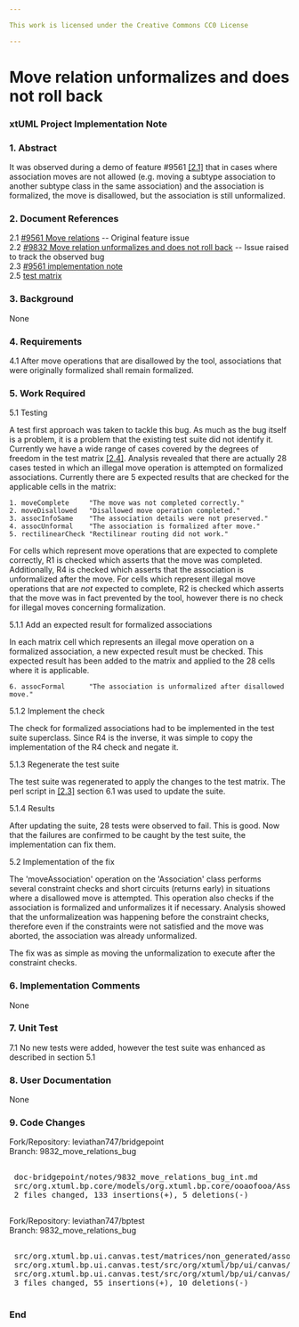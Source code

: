 ```yaml
---

This work is licensed under the Creative Commons CC0 License

---
```


# Move relation unformalizes and does not roll back
### xtUML Project Implementation Note

### 1. Abstract

It was observed during a demo of feature #9561 [[2.1]](#2.1) that in cases where
association moves are not allowed (e.g. moving a subtype association to another
subtype class in the same association) and the association is formalized, the
move is disallowed, but the association is still unformalized.

### 2. Document References

<a id="2.1"></a>2.1 [#9561 Move relations](https://support.onefact.net/issues/9561) -- Original feature issue  
<a id="2.2"></a>2.2 [#9832 Move relation unformalizes and does not roll back](https://support.onefact.net/issues/9832) -- Issue raised to track the observed bug  
<a id="2.3"></a>2.3 [#9561 implementation note](9561_move_relations/9561_move_relations_int.md)  
<a id="2.4"></a>2.5 [test matrix](https://github.com/xtuml/bptest/tree/master/src/org.xtuml.bp.ui.canvas.test/matrices/non_generated/association_move.txt)  

### 3. Background

None

### 4. Requirements

4.1 After move operations that are disallowed by the tool, associations that
were originally formalized shall remain formalized.  

### 5. Work Required

5.1 Testing

A test first approach was taken to tackle this bug. As much as the bug itself is
a problem, it is a problem that the existing test suite did not identify it.
Currently we have a wide range of cases covered by the degrees of freedom in the
test matrix [[2.4]](#2.4). Analysis revealed that there are actually 28 cases
tested in which an illegal move operation is attempted on formalized
associations. Currently there are 5 expected results that are checked for the
applicable cells in the matrix:  
```
1. moveComplete     "The move was not completed correctly."
2. moveDisallowed   "Disallowed move operation completed."
3. assocInfoSame    "The association details were not preserved."
4. assocUnformal    "The association is formalized after move."
5. rectilinearCheck "Rectilinear routing did not work."
```
For cells which represent move operations that are expected to complete
correctly, R1 is checked which asserts that the move was completed.
Additionally, R4 is checked which asserts that the association is unformalized
after the move. For cells which represent illegal move operations that are
_not_ expected to complete, R2 is checked which asserts that the move was in
fact prevented by the tool, however there is no check for illegal moves
concerning formalization.

5.1.1 Add an expected result for formalized associations

In each matrix cell which represents an illegal move operation on a formalized
association, a new expected result must be checked. This expected result has
been added to the matrix and applied to the 28 cells where it is applicable.  
```
6. assocFormal      "The association is unformalized after disallowed move."
```

5.1.2 Implement the check

The check for formalized associations had to be implemented in the test suite
superclass. Since R4 is the inverse, it was simple to copy the implementation of
the R4 check and negate it.

5.1.3 Regenerate the test suite

The test suite was regenerated to apply the changes to the test matrix. The perl
script in [[2.3]](#2.3) section 6.1 was used to update the suite.

5.1.4 Results

After updating the suite, 28 tests were observed to fail. This is good. Now that
the failures are confirmed to be caught by the test suite, the implementation
can fix them.

5.2 Implementation of the fix

The 'moveAssociation' operation on the 'Association' class performs several
constraint checks and short circuits (returns early) in situations where a
disallowed move is attempted. This operation also checks if the association is
formalized and unformalizes it if necessary. Analysis showed that the
unformalizeation was happening before the constraint checks, therefore even if
the constraints were not satisfied and the move was aborted, the association was
already unformalized.

The fix was as simple as moving the unformalization to execute after the
constraint checks.

### 6. Implementation Comments

None

### 7. Unit Test

7.1 No new tests were added, however the test suite was enhanced as described in
section 5.1

### 8. User Documentation

None

### 9. Code Changes

Fork/Repository: leviathan747/bridgepoint  
Branch: 9832_move_relations_bug  

<pre>

 doc-bridgepoint/notes/9832_move_relations_bug_int.md                                              | 128 ++++++++++++++++++++++++++++++++++++++++++++++++++++++++++++++++++++++++++++++++++++++++++++++++++++++++++++++++++++++++++++++++
 src/org.xtuml.bp.core/models/org.xtuml.bp.core/ooaofooa/Association/Association/Association.xtuml |  10 +++++-----
 2 files changed, 133 insertions(+), 5 deletions(-)

</pre>

Fork/Repository: leviathan747/bptest  
Branch: 9832_move_relations_bug  

<pre>

 src/org.xtuml.bp.ui.canvas.test/matrices/non_generated/association_move.txt                  | 21 +++++++++++----------
 src/org.xtuml.bp.ui.canvas.test/src/org/xtuml/bp/ui/canvas/test/assoc/AssociationMove.java   | 16 ++++++++++++++++
 src/org.xtuml.bp.ui.canvas.test/src/org/xtuml/bp/ui/canvas/test/assoc/AssociationMove_0.java | 28 ++++++++++++++++++++++++++++
 3 files changed, 55 insertions(+), 10 deletions(-)

</pre>

### End

